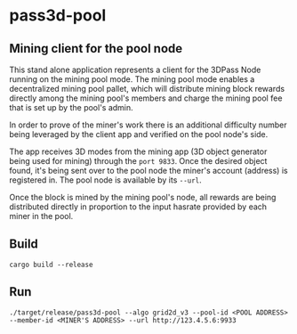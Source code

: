 # pass3d-pool
## Mining client for the pool node
This stand alone application represents a client for the 3DPass Node running on the mining pool mode. The mining pool mode enables a decentralized mining pool pallet, which will distribute mining block rewards directly among the mining pool's members and charge the mining pool fee that is set up by the pool's admin.

In order to prove of the miner's work there is an additional difficulty number being leveraged by the client app and verified on the pool node's side.  

The app receives 3D modes from the mining app (3D object generator being used for mining) through the `port 9833`. Once the desired object found, it's being sent over to the pool node the miner's account (address) is registered in. The pool node is available by its `--url`.

Once the block is mined by the mining pool's node, all rewards are being distributed directly in proportion to the input hasrate provided by each miner in the pool.  

## Build
```
cargo build --release
```
## Run
```
./target/release/pass3d-pool --algo grid2d_v3 --pool-id <POOL ADDRESS> --member-id <MINER'S ADDRESS> --url http://123.4.5.6:9933
```
